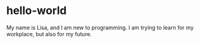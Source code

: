 # hello-world

My name is Lisa, and I am new to programming. I am trying to learn for my workplace, but also for my future.
